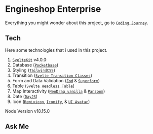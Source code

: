 # Engineshop Enterprise

Everything you might wonder about this project, go to [`Coding Journey`](https://youtube.com/playlist?list=PLTACq48s0qNoHXsfwrp3VMvhfItaiPh6B&si=rwKu44dMEXhcEyJr).

## Tech

Here some technologies that i used in this project.

1. [`SvelteKit`](https://kit.svelte.dev/) v4.0.0
2. Database ([`Pocketbase`](https://pocketbase.io/))
3. Styling ([`TailwindCSS`](https://tailwindcss.com/))
4. Transition ([`Svelte Transition Classes`](https://github.com/rmarscher/svelte-transition-classes))
5. Form and Data Validation ([`Zod`](https://zod.dev/) & [`Superform`](https://superforms.rocks/))
6. Table ([`Svelte Headless Table`](https://svelte-headless-table.bryanmylee.com/))
7. Map Interactivity ([`NeoDrag vanilla`](https://www.neodrag.dev/docs/vanilla) & [`Panzoom`](https://github.com/timmywil/panzoom))
8. Date ([`DayJS`](https://day.js.org/))
9. Icon ([`Remixicon`](https://remixicon.com/), [`Iconify`](https://iconify.design/), & [`UI Avatar`](https://ui-avatars.com))

Node Version v18.15.0

## Ask Me
